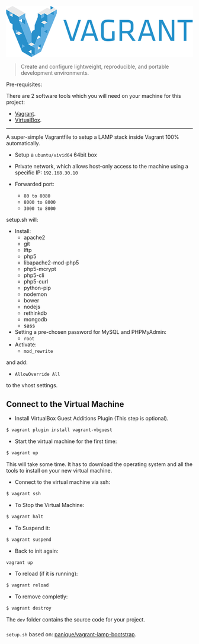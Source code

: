 ![Vagrant Logo](logo_vagrant.png)

>Create and configure lightweight, reproducible, and portable development environments.

Pre-requisites:

There are 2 software tools which you will need on your machine for this project:

* [Vagrant](http://www.vagrantup.com/downloads.html).
* [VirtualBox](https://www.virtualbox.org/wiki/Downloads).

___

A super-simple Vagrantfile to setup a LAMP stack inside Vagrant 100% automatically.

* Setup a `ubuntu/vivid64` 64bit box
* Private network, which allows host-only access to the machine using a specific IP: ```192.168.30.10```
* Forwarded port:

    * ```80 to 8080```
    * ```8000 to 8000```
    * ```3000 to 8000```

setup.sh will:

* Install:
    * apache2
    * git
    * lftp
    * php5
    * libapache2-mod-php5
    * php5-mcrypt
    * php5-cli
    * php5-curl
    * python-pip
    * nodemon
    * bower
    * nodejs
    * rethinkdb
    * mongodb
    * sass
* Setting a pre-chosen password for MySQL and PHPMyAdmin:
    * ```root```
* Activate:
    * ```mod_rewrite```

and add:
* ```AllowOverride All```

to the vhost settings.


## Connect to the Virtual Machine

* Install VirtualBox Guest Additions Plugin (This step is optional).

```bash
$ vagrant plugin install vagrant-vbguest
```

* Start the virtual machine for the first time:

```bash
$ vagrant up
```

This will take some time. It has to download the operating system and all the tools to install on your new virtual machine.

* Connect to the virtual machine via ssh:

```bash
$ vagrant ssh
```

* To Stop the Virtual Machine:

```bash
$ vagrant halt
```
* To Suspend it:

```bash
$ vagrant suspend
```

* Back to init again:

```bash
vagrant up
```
* To reload (if it is running):

```bash
$ vagrant reload
```

* To remove completly:

```bash
$ vagrant destroy
```

The ```dev``` folder contains the source code for your project.

###

```setup.sh``` based on: [panique/vagrant-lamp-bootstrap](https://github.com/panique/vagrant-lamp-bootstrap).
